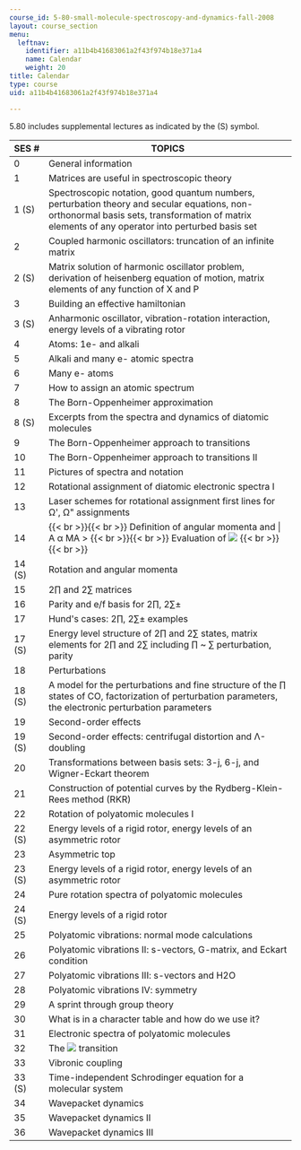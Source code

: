 ```yaml
---
course_id: 5-80-small-molecule-spectroscopy-and-dynamics-fall-2008
layout: course_section
menu:
  leftnav:
    identifier: a11b4b41683061a2f43f974b18e371a4
    name: Calendar
    weight: 20
title: Calendar
type: course
uid: a11b4b41683061a2f43f974b18e371a4

---
```


5.80 includes supplemental lectures as indicated by the (S) symbol.

| SES # | TOPICS |
| --- | --- |
| 0 | General information |
| 1 | Matrices are useful in spectroscopic theory |
| 1 (S) | Spectroscopic notation, good quantum numbers, perturbation theory and secular equations, non-orthonormal basis sets, transformation of matrix elements of any operator into perturbed basis set |
| 2 | Coupled harmonic oscillators: truncation of an infinite matrix |
| 2 (S) | Matrix solution of harmonic oscillator problem, derivation of heisenberg equation of motion, matrix elements of any function of X and P |
| 3 | Building an effective hamiltonian |
| 3 (S) | Anharmonic oscillator, vibration-rotation interaction, energy levels of a vibrating rotor |
| 4 | Atoms: 1e- and alkali |
| 5 | Alkali and many e- atomic spectra |
| 6 | Many e- atoms |
| 7 | How to assign an atomic spectrum |
| 8 | The Born-Oppenheimer approximation |
| 8 (S) | Excerpts from the spectra and dynamics of diatomic molecules |
| 9 | The Born-Oppenheimer approach to transitions |
| 10 | The Born-Oppenheimer approach to transitions II |
| 11 | Pictures of spectra and notation |
| 12 | Rotational assignment of diatomic electronic spectra I |
| 13 | Laser schemes for rotational assignment first lines for Ω', Ω" assignments |
| 14 |  {{< br >}}{{< br >}} Definition of angular momenta and &#124; A α MA > {{< br >}}{{< br >}} Evaluation of ![](/courses/chemistry/5-80-small-molecule-spectroscopy-and-dynamics-fall-2008/calendar/lec14image.jpg) {{< br >}}{{< br >}}  |
| 14 (S) | Rotation and angular momenta |
| 15 | 2∏ and 2∑ matrices |
| 16 | Parity and e/f basis for 2∏, 2∑± |
| 17 | Hund's cases: 2∏, 2∑± examples |
| 17 (S) | Energy level structure of 2∏ and 2∑ states, matrix elements for 2∏ and 2∑ including ∏ ~ ∑ perturbation, parity |
| 18 | Perturbations |
| 18 (S) | A model for the perturbations and fine structure of the ∏ states of CO, factorization of perturbation parameters, the electronic perturbation parameters |
| 19 | Second-order effects |
| 19 (S) | Second-order effects: centrifugal distortion and Λ-doubling |
| 20 | Transformations between basis sets: 3-j, 6-j, and Wigner-Eckart theorem |
| 21 | Construction of potential curves by the Rydberg-Klein-Rees method (RKR) |
| 22 | Rotation of polyatomic molecules I |
| 22 (S) | Energy levels of a rigid rotor, energy levels of an asymmetric rotor |
| 23 | Asymmetric top |
| 23 (S) | Energy levels of a rigid rotor, energy levels of an asymmetric rotor |
| 24 | Pure rotation spectra of polyatomic molecules |
| 24 (S) | Energy levels of a rigid rotor |
| 25 | Polyatomic vibrations: normal mode calculations |
| 26 | Polyatomic vibrations II: s-vectors, G-matrix, and Eckart condition |
| 27 | Polyatomic vibrations III: s-vectors and H2O |
| 28 | Polyatomic vibrations IV: symmetry |
| 29 | A sprint through group theory |
| 30 | What is in a character table and how do we use it? |
| 31 | Electronic spectra of polyatomic molecules |
| 32 | The ![](/courses/chemistry/5-80-small-molecule-spectroscopy-and-dynamics-fall-2008/calendar/lec32image.jpg) transition |
| 33 | Vibronic coupling |
| 33 (S) | Time-independent Schrodinger equation for a molecular system |
| 34 | Wavepacket dynamics |
| 35 | Wavepacket dynamics II |
| 36 | Wavepacket dynamics III